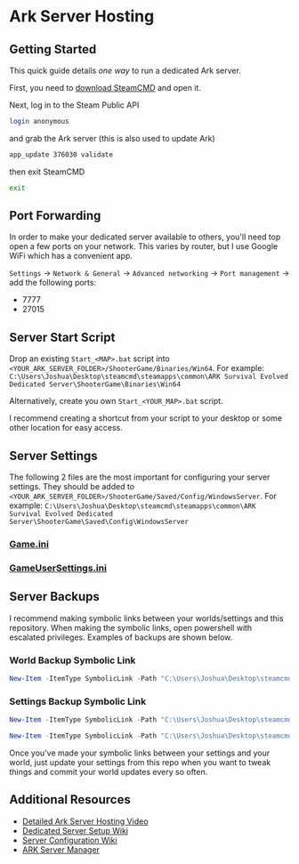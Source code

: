 # Ark Server Hosting

## Getting Started

This quick guide details _one way_ to run a dedicated Ark server.

First, you need to
[download SteamCMD](https://developer.valvesoftware.com/wiki/SteamCMD) and open
it.

Next, log in to the Steam Public API

```bash
login anonymous
```

and grab the Ark server (this is also used to update Ark)

```bash
app_update 376030 validate
```

then exit SteamCMD

```bash
exit
```

## Port Forwarding

In order to make your dedicated server available to others, you'll need top open
a few ports on your network. This varies by router, but I use Google WiFi which
has a convenient app.

`Settings` -> `Network & General` -> `Advanced networking` -> `Port management`
-> add the following ports:

- 7777
- 27015

## Server Start Script

Drop an existing `Start_<MAP>.bat` script into
`<YOUR_ARK_SERVER_FOLDER>/ShooterGame/Binaries/Win64`. For example:
`C:\Users\Joshua\Desktop\steamcmd\steamapps\common\ARK Survival Evolved Dedicated Server\ShooterGame\Binaries\Win64`

Alternatively, create you own `Start_<YOUR_MAP>.bat` script.

I recommend creating a shortcut from your script to your desktop or some other
location for easy access.

## Server Settings

The following 2 files are the most important for configuring your server
settings. They should be added to
`<YOUR_ARK_SERVER_FOLDER>/ShooterGame/Saved/Config/WindowsServer`. For example:
`C:\Users\Joshua\Desktop\steamcmd\steamapps\common\ARK Survival Evolved Dedicated Server\ShooterGame\Saved\Config\WindowsServer`

### [Game.ini](https://ark.fandom.com/wiki/Server_configuration#Game.ini)

### [GameUserSettings.ini](https://ark.fandom.com/wiki/Server_configuration#GameUserSettings.ini)

## Server Backups

I recommend making symbolic links between your worlds/settings and this
repository. When making the symbolic links, open powershell with escalated
privileges. Examples of backups are shown below.

### World Backup Symbolic Link

```powershell
New-Item -ItemType SymbolicLink -Path "C:\Users\Joshua\Desktop\steamcmd\steamapps\common\ARK Survival Evolved Dedicated Server\ShooterGame\Saved\Fjordur" -Target "C:\Users\Joshua\dev\ark\server-hosting\Fjordur"
```

### Settings Backup Symbolic Link

```powershell
New-Item -ItemType SymbolicLink -Path "C:\Users\Joshua\Desktop\steamcmd\steamapps\common\ARK Survival Evolved Dedicated Server\ShooterGame\Saved\Config\WindowsServer\Game.ini" -Target "C:\Users\Joshua\dev\ark\server-hosting\settings\Game.ini"

New-Item -ItemType SymbolicLink -Path "C:\Users\Joshua\Desktop\steamcmd\steamapps\common\ARK Survival Evolved Dedicated Server\ShooterGame\Saved\Config\WindowsServer\GameUserSettings.ini" -Target "C:\Users\Joshua\dev\ark\server-hosting\settings\GameUserSettings.ini"
```

Once you've made your symbolic links between your settings and your world, just
update your settings from this repo when you want to tweak things and commit
your world updates every so often.

## Additional Resources

- [Detailed Ark Server Hosting Video](https://www.youtube.com/watch?v=o1dcWkSzGd4)
- [Dedicated Server Setup Wiki](https://ark.fandom.com/wiki/Dedicated_server_setup)
- [Server Configuration Wiki](https://ark.fandom.com/wiki/Server_configuration)
- [ARK Server Manager](https://steamcommunity.com/sharedfiles/filedetails/?id=468312476)
